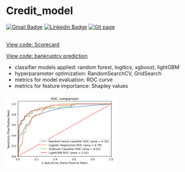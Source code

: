 # Credit_model


[![Gmail Badge](https://img.shields.io/badge/Gmail-d14836?style=flat-square&logo=Gmail&logoColor=white&link=mailto:reejugn.kim@gmail.com)](mailto:reejung.kim@gmail.com) 
[![Linkedin Badge](https://img.shields.io/badge/-LinkedIn-blue?style=flat-square&logo=Linkedin&logoColor=white&link=www.linkedin.com/in/reejungkim/)](https://www.linkedin.com/in/reejungkim/) 
[![Git page](http://img.shields.io/badge/-Portfolio-black?style=flat-square&logo=github&link=https://reejungkim.github.io/)](https://reejungkim.github.io/)
<br></br>


[View code: Scorecard](https://nbviewer.jupyter.org/github/reejungkim/Credit_model/blob/main/scorecard.ipynb)

[View code: bankruptcy prediction](https://nbviewer.jupyter.org/github/reejungkim/Credit_model/blob/main/Predicting%20bankruptcies.ipynb)
- classifier models applied: random forest, logitics, xgboost, lightGBM 
- hyperparameter optimization: RandomSearchCV, GridSearch 
- metrics for model evaluation: ROC curve
- metrics for feature importance: Shapley values
<img src="img/roc.png" height="200" width="300"> 
